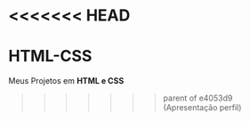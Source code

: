 <<<<<<< HEAD
=======
# HTML-CSS
 Meus Projetos em **HTML e CSS**
>>>>>>> parent of e4053d9 (Apresentação perfil)

